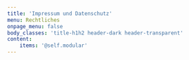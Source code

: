 ```yaml
---
title: 'Impressum und Datenschutz'
menu: Rechtliches
onpage_menu: false
body_classes: 'title-h1h2 header-dark header-transparent'
content:
    items: '@self.modular'
---
```


